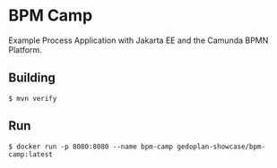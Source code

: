 # BPM Camp

Example Process Application with Jakarta EE and the Camunda BPMN Platform.

## Building

    $ mvn verify

## Run

    $ docker run -p 8080:8080 --name bpm-camp gedoplan-showcase/bpm-camp:latest
